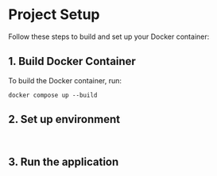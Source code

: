 # Project Setup

Follow these steps to build and set up your Docker container:

## 1. Build Docker Container

To build the Docker container, run:

```docker compose up --build```

## 2. Set up environment

```cp ./frontend/.env.example ./frontend/.env
```
```cp ./backend/.env.example ./backend/.env
```

## 3. Run the application

```docker compose up
```
